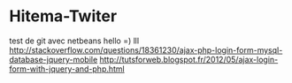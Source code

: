 # Hitema-Twiter
test de git avec netbeans
hello =)
lll
http://stackoverflow.com/questions/18361230/ajax-php-login-form-mysql-database-jquery-mobile
http://tutsforweb.blogspot.fr/2012/05/ajax-login-form-with-jquery-and-php.html